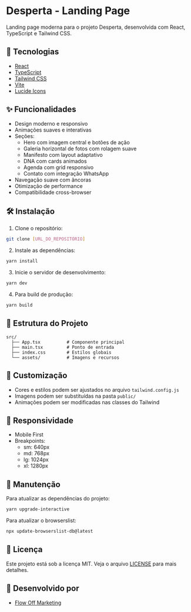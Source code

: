 # Desperta - Landing Page

Landing page moderna para o projeto Desperta, desenvolvida com React, TypeScript e Tailwind CSS.

## 🚀 Tecnologias

- [React](https://reactjs.org/)
- [TypeScript](https://www.typescriptlang.org/)
- [Tailwind CSS](https://tailwindcss.com/)
- [Vite](https://vitejs.dev/)
- [Lucide Icons](https://lucide.dev/)

## ✨ Funcionalidades

- Design moderno e responsivo
- Animações suaves e interativas
- Seções:
  - Hero com imagem central e botões de ação
  - Galeria horizontal de fotos com rolagem suave
  - Manifesto com layout adaptativo
  - DNA com cards animados
  - Agenda com grid responsivo
  - Contato com integração WhatsApp
- Navegação suave com âncoras
- Otimização de performance
- Compatibilidade cross-browser

## 🛠️ Instalação

1. Clone o repositório:
```bash
git clone [URL_DO_REPOSITÓRIO]
```

2. Instale as dependências:
```bash
yarn install
```

3. Inicie o servidor de desenvolvimento:
```bash
yarn dev
```

4. Para build de produção:
```bash
yarn build
```

## 📁 Estrutura do Projeto

```
src/
  ├── App.tsx          # Componente principal
  ├── main.tsx         # Ponto de entrada
  ├── index.css        # Estilos globais
  └── assets/          # Imagens e recursos
```

## 🎨 Customização

- Cores e estilos podem ser ajustados no arquivo `tailwind.config.js`
- Imagens podem ser substituídas na pasta `public/`
- Animações podem ser modificadas nas classes do Tailwind

## 📱 Responsividade

- Mobile First
- Breakpoints:
  - sm: 640px
  - md: 768px
  - lg: 1024px
  - xl: 1280px

## 🔧 Manutenção

Para atualizar as dependências do projeto:
```bash
yarn upgrade-interactive
```

Para atualizar o browserslist:
```bash
npx update-browserslist-db@latest
```

## 📄 Licença

Este projeto está sob a licença MIT. Veja o arquivo [LICENSE](LICENSE) para mais detalhes.

## 👥 Desenvolvido por

- [Flow Off Marketing](https://www.instagram.com/flowoff.mkt/)
